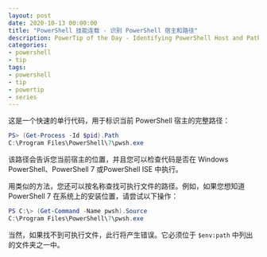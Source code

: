 ```yaml
---
layout: post
date: 2020-10-13 00:00:00
title: "PowerShell 技能连载 - 识别 PowerShell 宿主和路径"
description: PowerTip of the Day - Identifying PowerShell Host and Path
categories:
- powershell
- tip
tags:
- powershell
- tip
- powertip
- series
---
```

这是一个快速的单行代码，用于标识当前 PowerShell 宿主的完整路径：

```powershell
PS> (Get-Process -Id $pid).Path
C:\Program Files\PowerShell\7\pwsh.exe
```

该路径会告诉您当前宿主的位置，并且您可以检查代码是否在 Windows PowerShell、PowerShell 7 或PowerShell ISE 中执行。

用类似的方法，您还可以按名称查找可执行文件的路径。例如，如果您想知道 PowerShell 7 在系统上的安装位置，请尝试以下操作：

```powershell
PS C:\> (Get-Command -Name pwsh).Source
C:\Program Files\PowerShell\7\pwsh.exe
```

当然，如果找不到可执行文件，此行将产生错误。它必须位于 `$env:path` 中列出的文件夹之一中。

<!--本文国际来源：[Identifying PowerShell Host and Path](https://community.idera.com/database-tools/powershell/powertips/b/tips/posts/identifying-powershell-host-and-path)-->

